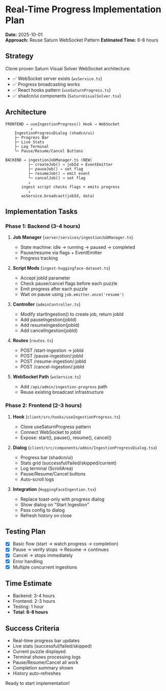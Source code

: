 # Real-Time Progress Implementation Plan
**Date:** 2025-10-01  
**Approach:** Reuse Saturn WebSocket Pattern
**Estimated Time:** 6-8 hours

## Strategy
Clone proven Saturn Visual Solver WebSocket architecture:
- ✅ WebSocket server exists (`wsService.ts`)
- ✅ Progress broadcasting works
- ✅ React hooks pattern (`useSaturnProgress.ts`)
- ✅ shadcn/ui components (`SaturnVisualSolver.tsx`)

## Architecture
```
FRONTEND → useIngestionProgress() Hook → WebSocket
           ↓
    IngestionProgressDialog (shadcn/ui)
    ├─ Progress Bar
    ├─ Live Stats  
    ├─ Log Terminal
    └─ Pause/Resume/Cancel Buttons

BACKEND → ingestionJobManager.ts (NEW)
          ├─ createJob() → jobId + EventEmitter
          ├─ pauseJob() → set flag
          ├─ resumeJob() → emit event
          └─ cancelJob() → set flag
          ↓
       ingest script checks flags + emits progress
          ↓
       wsService.broadcast(jobId, data)
```

## Implementation Tasks

### Phase 1: Backend (3-4 hours)
1. **Job Manager** (`server/services/ingestionJobManager.ts`)
   - State machine: idle → running → paused → completed
   - Pause/resume via flags + EventEmitter
   - Progress tracking

2. **Script Mods** (`ingest-huggingface-dataset.ts`)
   - Accept jobId parameter
   - Check pause/cancel flags before each puzzle
   - Emit progress after each puzzle
   - Wait on pause using `job.emitter.once('resume')`

3. **Controller** (`adminController.ts`)
   - Modify startIngestion() to create job, return jobId
   - Add pauseIngestion(jobId)
   - Add resumeIngestion(jobId)
   - Add cancelIngestion(jobId)

4. **Routes** (`routes.ts`)
   - POST /start-ingestion → jobId
   - POST /pause-ingestion/:jobId
   - POST /resume-ingestion/:jobId
   - POST /cancel-ingestion/:jobId

5. **WebSocket Path** (`wsService.ts`)
   - Add `/api/admin/ingestion-progress` path
   - Reuse existing broadcast infrastructure

### Phase 2: Frontend (2-3 hours)
1. **Hook** (`client/src/hooks/useIngestionProgress.ts`)
   - Clone useSaturnProgress pattern
   - Connect WebSocket to jobId
   - Expose: start(), pause(), resume(), cancel()

2. **Dialog** (`client/src/components/admin/IngestionProgressDialog.tsx`)
   - Progress bar (shadcn/ui)
   - Stats grid (successful/failed/skipped/current)
   - Log terminal (ScrollArea)
   - Pause/Resume/Cancel buttons
   - Auto-scroll logs

3. **Integration** (`HuggingFaceIngestion.tsx`)
   - Replace toast-only with progress dialog
   - Show dialog on "Start Ingestion"
   - Pass config to dialog
   - Refresh history on close

## Testing Plan
- [x] Basic flow (start → watch progress → completion)
- [x] Pause → verify stops → Resume → continues
- [x] Cancel → stops immediately
- [x] Error handling
- [x] Multiple concurrent ingestions

## Time Estimate
- Backend: 3-4 hours
- Frontend: 2-3 hours
- Testing: 1 hour
- **Total: 6-8 hours**

## Success Criteria
- Real-time progress bar updates
- Live stats (successful/failed/skipped)
- Current puzzle displayed
- Terminal shows processing logs
- Pause/Resume/Cancel all work
- Completion summary shown
- History auto-refreshes

Ready to start implementation!
